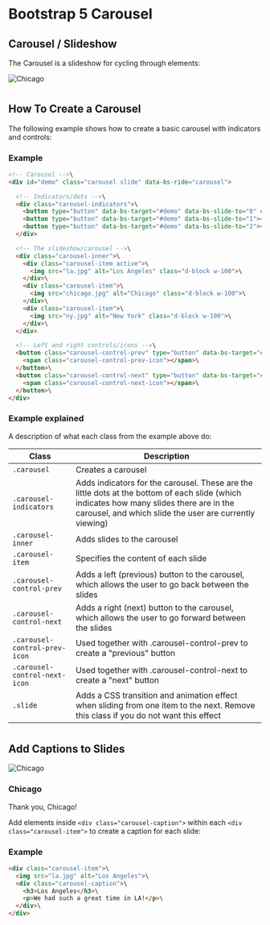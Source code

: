 Bootstrap 5 Carousel
====================

Carousel / Slideshow
--------------------

The Carousel is a slideshow for cycling through elements:

![Chicago](https://www.w3schools.com/bootstrap5/chicago.jpg)

#

How To Create a Carousel
------------------------

The following example shows how to create a basic carousel with indicators and controls:

### Example
``` html
<!-- Carousel -->\
<div id="demo" class="carousel slide" data-bs-ride="carousel">

  <!-- Indicators/dots -->\
  <div class="carousel-indicators">\
    <button type="button" data-bs-target="#demo" data-bs-slide-to="0" class="active"></button>\
    <button type="button" data-bs-target="#demo" data-bs-slide-to="1"></button>\
    <button type="button" data-bs-target="#demo" data-bs-slide-to="2"></button>\
  </div>

  <!-- The slideshow/carousel -->\
  <div class="carousel-inner">\
    <div class="carousel-item active">\
      <img src="la.jpg" alt="Los Angeles" class="d-block w-100">\
    </div>\
    <div class="carousel-item">\
      <img src="chicago.jpg" alt="Chicago" class="d-block w-100">\
    </div>\
    <div class="carousel-item">\
      <img src="ny.jpg" alt="New York" class="d-block w-100">\
    </div>\
  </div>

  <!-- Left and right controls/icons -->\
  <button class="carousel-control-prev" type="button" data-bs-target="#demo" data-bs-slide="prev">\
    <span class="carousel-control-prev-icon"></span>\
  </button>\
  <button class="carousel-control-next" type="button" data-bs-target="#demo" data-bs-slide="next">\
    <span class="carousel-control-next-icon"></span>\
  </button>\
</div>
```
 
### Example explained

A description of what each class from the example above do:

| Class | Description |
|---|---|
| `.carousel` | Creates a carousel |
| `.carousel-indicators` | Adds indicators for the carousel. These are the little dots at the bottom of each slide (which indicates how many slides there are in the carousel, and which slide the user are currently viewing) |
| `.carousel-inner` | Adds slides to the carousel |
| `.carousel-item` | Specifies the content of each slide |
| `.carousel-control-prev` | Adds a left (previous) button to the carousel, which allows the user to go back between the slides |
| `.carousel-control-next` | Adds a right (next) button to the carousel, which allows the user to go forward between the slides |
| `.carousel-control-prev-icon` | Used together with .carousel-control-prev to create a "previous" button |
| `.carousel-control-next-icon` | Used together with .carousel-control-next to create a "next" button |
| `.slide` | Adds a CSS transition and animation effect when sliding from one item to the next. Remove this class if you do not want this effect |

#

Add Captions to Slides
----------------------

![Chicago](https://www.w3schools.com/bootstrap5/chicago.jpg)

### Chicago

Thank you, Chicago!

Add elements inside `<div class="carousel-caption">` within each `<div class="carousel-item">` to create a caption for each slide:

### Example
``` html
<div class="carousel-item">\
  <img src="la.jpg" alt="Los Angeles">\
  <div class="carousel-caption">\
    <h3>Los Angeles</h3>\
    <p>We had such a great time in LA!</p>\
  </div>\
</div>
```